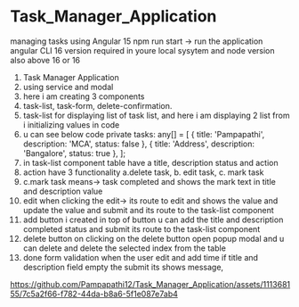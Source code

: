 # Task_Manager_Application
 managing tasks using Angular 15
 npm run start -> run the application
 angular CLI 16 version required in youre local sysytem and node version also above 16 or 16
1. Task Manager Application
2. using service and modal
3. here i am creating 3 components
4. task-list, task-form, delete-confirmation.
5. task-list for displaying list of task list, and here i am displaying 2 list from i initializing values in code
6.  u can see below code  private tasks: any[] = [ { title: 'Pampapathi', description: 'MCA', status: false },
  { title: 'Address', description: 'Bangalore', status: true },
];
7. in task-list component table have a title, description status and action
8. action have 3 functionality a.delete task, b. edit task, c. mark task
9. c.mark task means-> task completed and shows the  mark text in title and description value
10. edit when clicking the edit-> its route to edit and shows the value and update the value and submit and its route to the task-list component
11. add button i created in top of button u can add the title and description completed status and submit its route to the task-list component
12. delete button on clicking on the delete button open popup modal and u can delete and delete the selected index from the table
13. done form validation when the user edit and add time if title and description field empty the submit its shows message, 


https://github.com/Pampapathi12/Task_Manager_Application/assets/111368155/7c5a2f66-f782-44da-b8a6-5f1e087e7ab4

